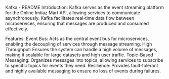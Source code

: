 Kafka - README
Introduction:
Kafka serves as the event streaming platform for the Online Imtiaz Mart API, allowing services to communicate asynchronously. Kafka facilitates real-time data flow between microservices, ensuring that messages are produced and consumed effectively.

Features:
Event Bus: Acts as the central event bus for microservices, enabling the decoupling of services through message streaming.
High Throughput: Ensures the system can handle a high volume of messages, making it scalable for large datasets and high user traffic.
Topic-Based Messaging: Organizes messages into topics, allowing services to subscribe to specific topics for events they need.
Resilience: Provides fault-tolerant and highly available messaging to ensure no loss of events during failures.
